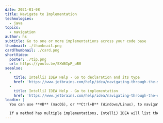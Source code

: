 ```yaml
---
date: 2021-01-08
title: Navigate to Implementation
technologies:
  - java
topics:
  - navigation
author: hs
subtitle: Go to one or more implementations across your code base
thumbnail: ./thumbnail.png
cardThumbnail: ./card.png
shortVideo:
  poster: ./tip.png
  url: https://youtu.be/SXW6IpP_uB0
seealso:
  - 
    title: IntelliJ IDEA Help - Go to declaration and its type
    href: 'https://www.jetbrains.com/help/idea/navigating-through-the-source-code.html#go_to_declaration'
  - 
    title: IntelliJ IDEA Help - Go to implementation
    href: 'https://www.jetbrains.com/help/idea/navigating-through-the-source-code.html#go_to_implementation'
leadin: |
  You can use **⌘B** (macOS), or **Ctrl+B** (Windows/Linux), to navigate to an implementation.

  If a method has multiple implementations, IntelliJ IDEA will list them, so you can choose the one that you want. If there is only one implementation, IntelliJ IDEA will take you straight to it.
---
```


